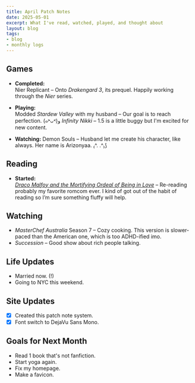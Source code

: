 ```yaml
---
title: April Patch Notes
date: 2025-05-01
excerpt: What I've read, watched, played, and thought about
layout: blog
tags: 
- blog
- monthly logs
---
```


## Games
- **Completed:**  
  Nier Replicant – Onto *Drakengard 3*, its prequel. Happily working through the *Nier* series.

- **Playing:**  
  Modded *Stardew Valley* with my husband – Our goal is to reach perfection. (๑˃ᴗ˂)ﻭ
  *Infinity Nikki* – 1.5 is a little buggy but I'm excited for new content.

- **Watching:**
  Demon Souls – Husband let me create his character, like always. Her name is Arizonyaa. ₍^. .^₎⟆

## Reading
- **Started:**  
  *[Draco Malfoy and the Mortifying Ordeal of Being in Love](https://archiveofourown.org/works/34500952/chapters/85870804)* – Re-reading probably my favorite romcom ever. I kind of got out of the habit of reading so I’m sure something fluffy will help.

## Watching
- *MasterChef Australia* Season 7 – Cozy cooking. This version is slower-paced than the American one, which is too ADHD-ified imo.  
- *Succession* – Good show about rich people talking.

## Life Updates
- Married now. (!)
- Going to NYC this weekend.

## Site Updates
- [x] Created this patch note system.
- [x] Font switch to DejaVu Sans Mono.  

## Goals for Next Month
- Read 1 book that's not fanfiction.
- Start yoga again. 
- Fix my homepage.
- Make a favicon.
